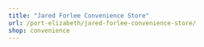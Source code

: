 ```yaml
---
title: "Jared Forlee Convenience Store"
url: /port-elizabeth/jared-forlee-convenience-store/
shop: convenience
---
```

